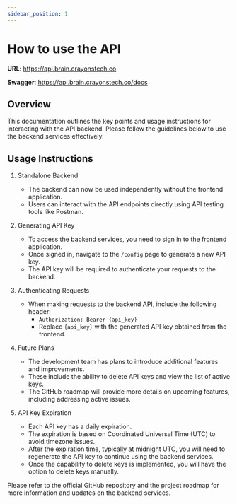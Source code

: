 ```yaml
---
sidebar_position: 1
---
```


# How to use the API

**URL**: https://api.brain.crayonstech.co

**Swagger**: https://api.brain.crayonstech.co/docs

## Overview
This documentation outlines the key points and usage instructions for interacting with the API backend. Please follow the guidelines below to use the backend services effectively.

## Usage Instructions

1. Standalone Backend
   - The backend can now be used independently without the frontend application.
   - Users can interact with the API endpoints directly using API testing tools like Postman.

2. Generating API Key
   - To access the backend services, you need to sign in to the frontend application.
   - Once signed in, navigate to the `/config` page to generate a new API key.
   - The API key will be required to authenticate your requests to the backend.

3. Authenticating Requests
   - When making requests to the backend API, include the following header:
     - `Authorization: Bearer {api_key}`
     - Replace `{api_key}` with the generated API key obtained from the frontend.

4. Future Plans
   - The development team has plans to introduce additional features and improvements.
   - These include the ability to delete API keys and view the list of active keys.
   - The GitHub roadmap will provide more details on upcoming features, including addressing active issues.

5. API Key Expiration
   - Each API key has a daily expiration.
   - The expiration is based on Coordinated Universal Time (UTC) to avoid timezone issues.
   - After the expiration time, typically at midnight UTC, you will need to regenerate the API key to continue using the backend services.
   - Once the capability to delete keys is implemented, you will have the option to delete keys manually.

Please refer to the official GitHub repository and the project roadmap for more information and updates on the backend services.
